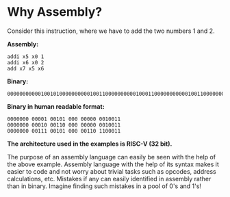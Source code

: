 # Why Assembly?

Consider this instruction, where we have to add the two numbers 1 and 2.

**Assembly:**

```assembly
addi x5 x0 1
addi x6 x0 2
add x7 x5 x6
```

**Binary:**

```binary
000000000001001010000000000100110000000000100011000000000001001100000000011100101000001101100011
```

**Binary in human readable format:**

```binary
0000000 00001 00101 000 00000 0010011
0000000 00010 00110 000 00000 0010011
0000000 00111 00101 000 00110 1100011
```

**The architecture used in the examples is RISC-V (32 bit).**

The purpose of an assembly language can easily be seen with the help of the above example. Assembly language with the help of its syntax makes it easier to code and not worry about trivial tasks such as opcodes, address calculations, etc. Mistakes if any can easily identified in assembly
rather than in binary. Imagine finding such mistakes in a pool of 0's and 1's!
